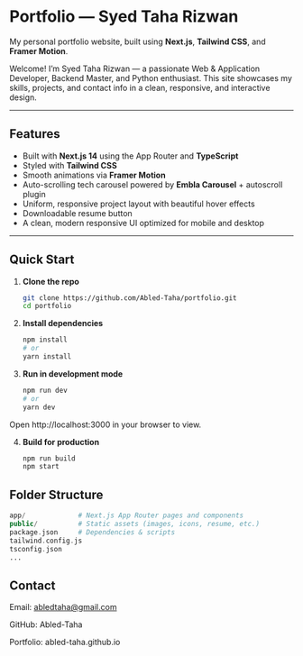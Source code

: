 # Portfolio — Syed Taha Rizwan

My personal portfolio website, built using **Next.js**, **Tailwind CSS**, and **Framer Motion**.

Welcome! I’m Syed Taha Rizwan — a passionate Web & Application Developer, Backend Master, and Python enthusiast. This site showcases my skills, projects, and contact info in a clean, responsive, and interactive design.

---

##  Features

- Built with **Next.js 14** using the App Router and **TypeScript**
- Styled with **Tailwind CSS**
- Smooth animations via **Framer Motion**
- Auto-scrolling tech carousel powered by **Embla Carousel** + autoscroll plugin
- Uniform, responsive project layout with beautiful hover effects
- Downloadable resume button
- A clean, modern responsive UI optimized for mobile and desktop

---

##  Quick Start

1. **Clone the repo**
   ```bash
   git clone https://github.com/Abled-Taha/portfolio.git
   cd portfolio
   ```

2. **Install dependencies**
    ```bash
    npm install
    # or
    yarn install
    ```

3. **Run in development mode**
    ```bash
    npm run dev
    # or
    yarn dev
    ```
Open http://localhost:3000 in your browser to view.

4. **Build for production**
    ```bash
    npm run build
    npm start
    ```

## Folder Structure
  ```php
  app/             # Next.js App Router pages and components
  public/          # Static assets (images, icons, resume, etc.)
  package.json     # Dependencies & scripts
  tailwind.config.js
  tsconfig.json
  ...
  ```
  
## Contact
Email: abledtaha@gmail.com

GitHub: Abled-Taha

Portfolio: abled-taha.github.io